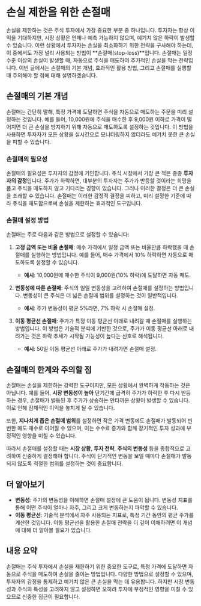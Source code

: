 # 손실 제한을 위한 손절매

손실을 제한하는 것은 주식 투자에서 가장 중요한 부분 중 하나입니다. 투자자는 항상 이익을 기대하지만, 시장 상황은 언제나 예측 가능하지 않으며, 예기치 않은 하락이 발생할 수 있습니다. 이런 상황에서 투자자는 손실을 최소화하기 위한 전략을 구사해야 하는데, 이 중에서도 가장 널리 사용되는 방법이 **손절매(stop-loss)**입니다. 손절매는 일정 수준 이상의 손실이 발생할 때, 자동으로 주식을 매도하여 추가적인 손실을 막는 전략입니다. 이번 글에서는 손절매의 기본 개념, 효과적인 활용 방법, 그리고 손절매를 실행할 때 주의해야 할 점에 대해 설명하겠습니다.

## 손절매의 기본 개념

손절매는 간단히 말해, 특정 가격에 도달하면 주식을 자동으로 매도하는 주문을 미리 설정하는 것입니다. 예를 들어, 10,000원에 주식을 매수한 후 9,000원 이하로 가격이 떨어지면 더 큰 손실을 방지하기 위해 자동으로 매도하도록 설정하는 것입니다. 이 방법을 사용하면 투자자가 모든 상황을 실시간으로 모니터링하지 않더라도 예기치 못한 큰 손실을 피할 수 있습니다.

### 손절매의 필요성

손절매의 필요성은 투자자의 감정에 기인합니다. 주식 시장에서 가장 큰 적은 종종 **투자자의 감정**입니다. 주가가 하락하면, 대부분의 투자자는 주가가 반등할 것이라는 희망을 품고 주식을 매도하지 않고 기다리는 경향이 있습니다. 그러나 이러한 결정은 더 큰 손실을 초래할 수 있습니다. 손절매는 이러한 감정적 결정을 피하고, 미리 설정한 기준에 따라 주식을 매도함으로써 손실을 제한하는 효과적인 도구입니다.

### 손절매 설정 방법

손절매는 주로 다음과 같은 방법으로 설정할 수 있습니다:

1. **고정 금액 또는 비율 손절매**: 매수 가격에서 일정 금액 또는 비율만큼 하락했을 때 손절매를 실행하는 방법입니다. 예를 들어, 매수 가격에서 10% 하락하면 자동으로 매도하도록 설정할 수 있습니다.  
   - **예시**: 10,000원에 매수한 주식이 9,000원(10% 하락)에 도달하면 자동 매도.

2. **변동성에 따른 손절매**: 주식의 일일 변동성을 고려하여 손절매를 설정하는 방법입니다. 변동성이 큰 주식은 더 넓은 손절매 범위를 설정하는 것이 일반적입니다.
   - **예시**: 주가 변동성이 평균 5%라면, 7% 하락 시 손절매 설정.

3. **이동 평균선 손절매**: 주가가 특정 이동 평균선 아래로 내려갈 때 손절매를 실행하는 방법입니다. 이 방법은 기술적 분석에 기반한 것으로, 주가가 이동 평균선 아래로 내려가는 것은 하락 추세가 시작될 가능성이 높다는 신호로 해석됩니다.
   - **예시**: 50일 이동 평균선 아래로 주가가 내려가면 손절매 설정.

## 손절매의 한계와 주의할 점

손절매는 손실을 제한하는 강력한 도구이지만, 모든 상황에서 완벽하게 작동하는 것은 아닙니다. 예를 들어, **시장 변동성이 높아** 단기간에 급격히 주가가 하락한 후 다시 반등하는 경우, 손절매가 발동된 후 주가가 상승하는 안타까운 상황이 발생할 수 있습니다. 이로 인해 잠재적인 이익을 놓치게 될 수 있습니다.

또한, **지나치게 좁은 손절매 범위**를 설정하면 작은 가격 변동에도 손절매가 발동되어 빈번한 매도·매수로 이어질 수 있으며, 이는 수수료 증가와 함께 장기적인 투자 성과에 부정적인 영향을 미칠 수 있습니다.

따라서 손절매를 설정할 때는 **시장 상황**, **투자 전략**, **주식의 변동성** 등을 종합적으로 고려하여 신중하게 결정해야 합니다. 주식이 단기적인 변동을 보일 때마다 손절매가 발동되지 않도록 적절한 범위를 설정하는 것이 중요합니다.

## 더 알아보기

- **변동성**: 주가의 변동성을 이해하면 손절매 설정에 큰 도움이 됩니다. 변동성 지표를 통해 어떤 주식이 얼마나 자주, 그리고 크게 변동하는지 파악할 수 있습니다.
- **이동 평균선**: 기술적 분석에서 자주 사용되는 지표로, 특정 기간 동안의 평균 주가를 계산한 것입니다. 이동 평균선을 활용한 손절매 전략을 더 깊이 이해하려면 이 개념에 대해 더 알아볼 필요가 있습니다.

## 내용 요약

손절매는 주식 투자에서 손실을 제한하기 위한 중요한 도구로, 특정 가격에 도달하면 자동으로 주식을 매도하여 손실을 줄이는 방법입니다. 다양한 방법으로 설정할 수 있으며, 투자자의 감정을 통제하고 예기치 않은 큰 손실을 막는 데 유용합니다. 하지만 시장 변동성과 주식의 특성을 고려하지 않고 설정하면 오히려 투자에 부정적인 영향을 미칠 수 있으므로 신중한 접근이 필요합니다.